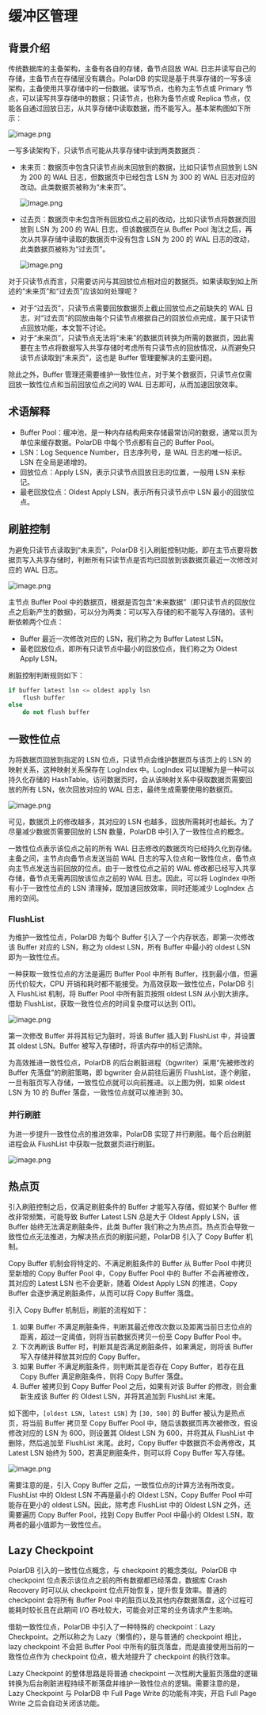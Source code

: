 # 缓冲区管理

## 背景介绍

传统数据库的主备架构，主备有各自的存储，备节点回放 WAL 日志并读写自己的存储，主备节点在存储层没有耦合。PolarDB 的实现是基于共享存储的一写多读架构，主备使用共享存储中的一份数据。读写节点，也称为主节点或 Primary 节点，可以读写共享存储中的数据；只读节点，也称为备节点或 Replica 节点，仅能各自通过回放日志，从共享存储中读取数据，而不能写入。基本架构图如下所示：

![image.png](pic/1_polardb_architecture.png)

一写多读架构下，只读节点可能从共享存储中读到两类数据页：

- 未来页：数据页中包含只读节点尚未回放到的数据，比如只读节点回放到 LSN 为 200 的 WAL 日志，但数据页中已经包含 LSN 为 300 的 WAL 日志对应的改动。此类数据页被称为“未来页”。

	![image.png](pic/9_future_pages.png)

- 过去页：数据页中未包含所有回放位点之前的改动，比如只读节点将数据页回放到 LSN 为 200 的 WAL 日志，但该数据页在从 Buffer Pool 淘汰之后，再次从共享存储中读取的数据页中没有包含 LSN 为 200 的 WAL 日志的改动，此类数据页被称为“过去页”。

	![image.png](pic/6_outdated_pages.png)

对于只读节点而言，只需要访问与其回放位点相对应的数据页。如果读取到如上所述的“未来页”和“过去页”应该如何处理呢？

- 对于“过去页”，只读节点需要回放数据页上截止回放位点之前缺失的 WAL 日志，对“过去页”的回放由每个只读节点根据自己的回放位点完成，属于只读节点回放功能，本文暂不讨论。
- 对于“未来页”，只读节点无法将“未来”的数据页转换为所需的数据页，因此需要在主节点将数据写入共享存储时考虑所有只读节点的回放情况，从而避免只读节点读取到“未来页”，这也是 Buffer 管理要解决的主要问题。

除此之外，Buffer 管理还需要维护一致性位点，对于某个数据页，只读节点仅需回放一致性位点和当前回放位点之间的 WAL 日志即可，从而加速回放效率。

## 术语解释

- Buffer Pool：缓冲池，是一种内存结构用来存储最常访问的数据，通常以页为单位来缓存数据。PolarDB 中每个节点都有自己的 Buffer Pool。
- LSN：Log Sequence Number，日志序列号，是 WAL 日志的唯一标识。LSN 在全局是递增的。
- 回放位点：Apply LSN，表示只读节点回放日志的位置，一般用 LSN 来标记。
- 最老回放位点：Oldest Apply LSN，表示所有只读节点中 LSN 最小的回放位点。

## 刷脏控制

为避免只读节点读取到“未来页”，PolarDB 引入刷脏控制功能，即在主节点要将数据页写入共享存储时，判断所有只读节点是否均已回放到该数据页最近一次修改对应的 WAL 日志。

![image.png](pic/42_buffer_conntrol.png)

主节点 Buffer Pool 中的数据页，根据是否包含“未来数据”（即只读节点的回放位点之后新产生的数据)，可以分为两类：可以写入存储的和不能写入存储的。该判断依赖两个位点：

- Buffer 最近一次修改对应的 LSN，我们称之为 Buffer Latest LSN。
- 最老回放位点，即所有只读节点中最小的回放位点，我们称之为 Oldest Apply LSN。

刷脏控制判断规则如下：

```cpp
if buffer latest lsn <= oldest apply lsn
    flush buffer
else
    do not flush buffer
```

## 一致性位点

为将数据页回放到指定的 LSN 位点，只读节点会维护数据页与该页上的 LSN 的映射关系，这种映射关系保存在 LogIndex 中。LogIndex 可以理解为是一种可以持久化存储的 HashTable。访问数据页时，会从该映射关系中获取数据页需要回放的所有 LSN，依次回放对应的 WAL 日志，最终生成需要使用的数据页。

![image.png](pic/7_solution_to_outdated_pages.png)

可见，数据页上的修改越多，其对应的 LSN 也越多，回放所需耗时也越长。为了尽量减少数据页需要回放的 LSN 数量，PolarDB 中引入了一致性位点的概念。

一致性位点表示该位点之前的所有 WAL 日志修改的数据页均已经持久化到存储。主备之间，主节点向备节点发送当前 WAL 日志的写入位点和一致性位点，备节点向主节点发送当前回放的位点。由于一致性位点之前的 WAL 修改都已经写入共享存储，备节点无需再回放该位点之前的 WAL 日志。因此，可以将 LogIndex 中所有小于一致性位点的 LSN 清理掉，既加速回放效率，同时还能减少 LogIndex 占用的空间。

### FlushList

为维护一致性位点，PolarDB 为每个 Buffer 引入了一个内存状态，即第一次修改该 Buffer 对应的 LSN，称之为 oldest LSN，所有 Buffer 中最小的 oldest LSN 即为一致性位点。

一种获取一致性位点的方法是遍历 Buffer Pool 中所有 Buffer，找到最小值，但遍历代价较大，CPU 开销和耗时都不能接受。为高效获取一致性位点，PolarDB 引入 FlushList 机制，将 Buffer Pool 中所有脏页按照 oldest LSN 从小到大排序。借助 FlushList，获取一致性位点的时间复杂度可以达到 O(1)。

![image.png](pic/42_FlushList.png)

第一次修改 Buffer 并将其标记为脏时，将该 Buffer 插入到 FlushList 中，并设置其 oldest LSN。Buffer 被写入存储时，将该内存中的标记清除。

为高效推进一致性位点，PolarDB 的后台刷脏进程（bgwriter）采用“先被修改的 Buffer 先落盘”的刷脏策略，即 bgwriter 会从前往后遍历 FlushList，逐个刷脏，一旦有脏页写入存储，一致性位点就可以向前推进。以上图为例，如果 oldest LSN 为 10 的 Buffer 落盘，一致性位点就可以推进到 30。

### 并行刷脏

为进一步提升一致性位点的推进效率，PolarDB 实现了并行刷脏。每个后台刷脏进程会从 FlushList 中获取一批数据页进行刷脏。

![image.png](pic/43_parr_Flush.png)

## 热点页

引入刷脏控制之后，仅满足刷脏条件的 Buffer 才能写入存储，假如某个 Buffer 修改非常频繁，可能导致 Buffer Latest LSN 总是大于 Oldest Apply LSN，该 Buffer 始终无法满足刷脏条件，此类 Buffer 我们称之为热点页。热点页会导致一致性位点无法推进，为解决热点页的刷脏问题，PolarDB 引入了 Copy Buffer 机制。

Copy Buffer 机制会将特定的、不满足刷脏条件的 Buffer 从 Buffer Pool 中拷贝至新增的 Copy Buffer Pool 中，Copy Buffer Pool 中的 Buffer 不会再被修改，其对应的 Latest LSN 也不会更新，随着 Oldest Apply LSN 的推进，Copy Buffer 会逐步满足刷脏条件，从而可以将 Copy Buffer 落盘。

引入 Copy Buffer 机制后，刷脏的流程如下：

1. 如果 Buffer 不满足刷脏条件，判断其最近修改次数以及距离当前日志位点的距离，超过一定阈值，则将当前数据页拷贝一份至 Copy Buffer Pool 中。
1. 下次再刷该 Buffer 时，判断其是否满足刷脏条件，如果满足，则将该 Buffer 写入存储并释放其对应的 Copy Buffer。
1. 如果 Buffer 不满足刷脏条件，则判断其是否存在 Copy Buffer，若存在且 Copy Buffer 满足刷脏条件，则将 Copy Buffer 落盘。
1. Buffer 被拷贝到 Copy Buffer Pool 之后，如果有对该 Buffer 的修改，则会重新生成该 Buffer 的 Oldest LSN，并将其追加到 FlushList 末尾。

如下图中，`[oldest LSN, latest LSN]` 为 `[30, 500]` 的 Buffer 被认为是热点页，将当前 Buffer 拷贝至 Copy Buffer Pool 中，随后该数据页再次被修改，假设修改对应的 LSN 为 600，则设置其 Oldest LSN 为 600，并将其从 FlushList 中删除，然后追加至 FlushList 末尾。此时，Copy Buffer 中数据页不会再修改，其 Latest LSN 始终为 500，若满足刷脏条件，则可以将 Copy Buffer 写入存储。

![image.png](pic/44_Copy_Buffer.png)

需要注意的是，引入 Copy Buffer 之后，一致性位点的计算方法有所改变。FlushList 中的 Oldest LSN 不再是最小的 Oldest LSN，Copy Buffer Pool 中可能存在更小的 oldest LSN。因此，除考虑 FlushList 中的 Oldest LSN 之外，还需要遍历 Copy Buffer Pool，找到 Copy Buffer Pool 中最小的 Oldest LSN，取两者的最小值即为一致性位点。

## Lazy Checkpoint

PolarDB 引入的一致性位点概念，与 checkpoint 的概念类似。PolarDB 中 checkpoint 位点表示该位点之前的所有数据都已经落盘，数据库 Crash Recovery 时可以从 checkpoint 位点开始恢复，提升恢复效率。普通的 checkpoint 会将所有 Buffer Pool 中的脏页以及其他内存数据落盘，这个过程可能耗时较长且在此期间 I/O 吞吐较大，可能会对正常的业务请求产生影响。

借助一致性位点，PolarDB 中引入了一种特殊的 checkpoint：Lazy Checkpoint。之所以称之为 Lazy（懒惰的），是与普通的 checkpoint 相比，lazy checkpoint 不会把 Buffer Pool 中所有的脏页落盘，而是直接使用当前的一致性位点作为 checkpoint 位点，极大地提升了 checkpoint 的执行效率。  

Lazy Checkpoint 的整体思路是将普通 checkpoint 一次性刷大量脏页落盘的逻辑转换为后台刷脏进程持续不断落盘并维护一致性位点的逻辑。需要注意的是，Lazy Checkpoint 与 PolarDB 中 Full Page Write 的功能有冲突，开启 Full Page Write 之后会自动关闭该功能。

